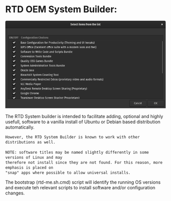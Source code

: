 # RTD OEM System Builder:
![RTD Builder Screenshot](Media_files/Scr9.png?raw=true "Executing the Script")

The RTD System builder is intended to facilitate adding, optional and highly usefull, software to a vanilla install of Ubuntu or Debian based distribution automatically. 
```
However, the RTD System Builder is known to work with other distributions as well. 

NOTE: software titles may be named slightly differently in some versions of Linux and may 
therefore not install since they are not found. For this reason, more emphasis is placed on 
"snap" apps where possible to allow universal installs. 

```
The bootstrap (rtd-me.sh.cmd) script will identify the running OS versions and execute teh relevant scripts to install software and/or configuration changes. 
